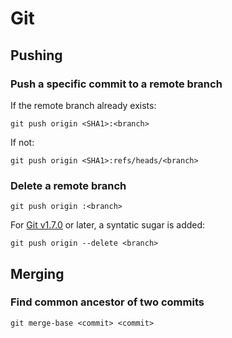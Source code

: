 # Git

## Pushing

### Push a specific commit to a remote branch

If the remote branch already exists:
```
git push origin <SHA1>:<branch>
```

If not:
```
git push origin <SHA1>:refs/heads/<branch>
```

### Delete a remote branch

```
git push origin :<branch>
```

For [Git v1.7.0](https://github.com/gitster/git/blob/master/Documentation/RelNotes/1.7.0.txt) or later, a syntatic sugar is added:
```
git push origin --delete <branch>
```

## Merging

### Find common ancestor of two commits
```
git merge-base <commit> <commit>
```
